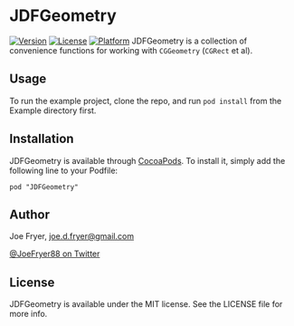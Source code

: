 # JDFGeometry

[![Version](https://img.shields.io/cocoapods/v/JDFGeometry.svg?style=flat)](http://cocoadocs.org/docsets/JDFGeometry)
[![License](https://img.shields.io/cocoapods/l/JDFGeometry.svg?style=flat)](http://cocoadocs.org/docsets/JDFGeometry)
[![Platform](https://img.shields.io/cocoapods/p/JDFGeometry.svg?style=flat)](http://cocoadocs.org/docsets/JDFGeometry)
JDFGeometry is a collection of convenience functions for working with `CGGeometry` (`CGRect` et al).

## Usage

To run the example project, clone the repo, and run `pod install` from the Example directory first.

## Installation

JDFGeometry is available through [CocoaPods](http://cocoapods.org). To install
it, simply add the following line to your Podfile:

    pod "JDFGeometry"

## Author

Joe Fryer, joe.d.fryer@gmail.com

[@JoeFryer88 on Twitter](https://twitter.com/joefryer88)

## License

JDFGeometry is available under the MIT license. See the LICENSE file for more info.

